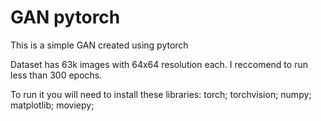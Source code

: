 # GAN pytorch
This is a simple GAN created using pytorch

Dataset has 63k images with 64x64 resolution each. I reccomend to run less than 300 epochs.

To run it you will need to install these libraries:
torch;
torchvision;
numpy;
matplotlib;
moviepy;
